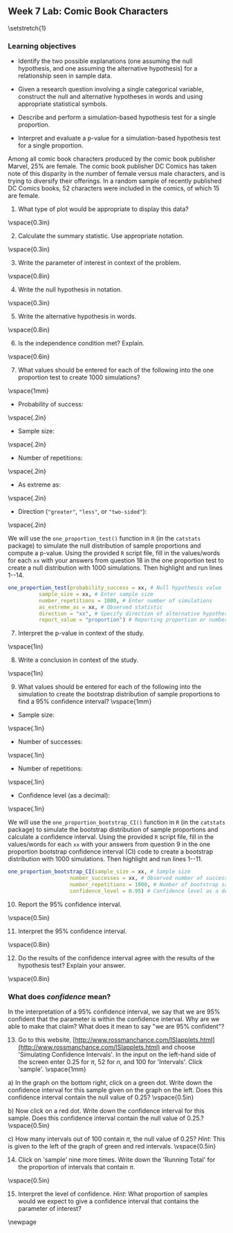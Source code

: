 ## Week 7 Lab:  Comic Book Characters

\setstretch{1}

### Learning objectives

* Identify the two possible explanations (one assuming the null hypothesis, and one assuming the alternative hypothesis) for a relationship seen in sample data.

* Given a research question involving a single categorical variable, construct the null and alternative hypotheses
  in words and using appropriate statistical symbols.
  
* Describe and perform a simulation-based hypothesis test for a single proportion.

* Interpret and evaluate a p-value for a simulation-based hypothesis test for a single proportion.


Among all comic book characters produced by the comic book publisher Marvel, 25\% are female. The comic book publisher DC Comics has taken note of this disparity in the number of female versus male characters, and is trying to diversify their offerings. In a random sample of recently published DC Comics books, 52 characters were included in the comics, of which 15 are female.

1. What type of plot would be appropriate to display this data?

\vspace{0.3in}

2. Calculate the summary statistic.  Use appropriate notation.

\vspace{0.3in}

3. Write the parameter of interest in context of the problem.

\vspace{0.8in}

4.  Write the null hypothesis in notation.

\vspace{0.3in}

5. Write the alternative hypothesis in words. 

\vspace{0.8in}

6. Is the independence condition met?  Explain.

\vspace{0.6in}

7. What values should be entered for each of the following into the one proportion test to create 1000 simulations?

\vspace{1mm}

* Probability of success:

\vspace{.2in}
* Sample size:
    
\vspace{.2in}
* Number of repetitions:
    
\vspace{.2in}
* As extreme as:
    
\vspace{.2in}
* Direction (`"greater"`, `"less"`, or `"two-sided"`):

\vspace{.2in}

We will use the `one_proportion_test()` function in `R` (in the `catstats` package) to simulate the null distribution of sample proportions and compute a p-value. Using the provided `R` script file, fill in the values/words for each `xx` with your answers from question 18 in the one proportion test to create a null distribution with 1000 simulations. Then highlight and run lines 1--14.


```r
one_proportion_test(probability_success = xx, # Null hypothesis value
          sample_size = xx, # Enter sample size
          number_repetitions = 1000, # Enter number of simulations
          as_extreme_as = xx, # Observed statistic
          direction = "xx", # Specify direction of alternative hypothesis
          report_value = "proportion") # Reporting proportion or number of successes?
```

7.  Interpret the p-value in context of the study.

\vspace{1in}

8. Write a conclusion in context of the study.

\vspace{1in}

9. What values should be entered for each of the following into the simulation to create the bootstrap distribution of sample proportions to find a 95\% confidence interval?
\vspace{1mm}

* Sample size:

\vspace{.1in}
 
* Number of successes:
    
\vspace{.1in}
* Number of repetitions:
    
\vspace{.1in}
* Confidence level (as a decimal):
    
\vspace{.1in}

We will use the `one_proportion_bootstrap_CI()` function in `R` (in the `catstats` package) to simulate the bootstrap distribution of sample proportions and calculate a confidence interval. Using the provided `R` script file, fill in the values/words for each `xx` with your answers from question 9 in the one proportion bootstrap confidence interval (CI) code to create a bootstrap distribution with 1000 simulations. Then highlight and run lines 1--11.


```r
one_proportion_bootstrap_CI(sample_size = xx, # Sample size
                    number_successes = xx, # Observed number of successes
                    number_repetitions = 1000, # Number of bootstrap samples to use
                    confidence_level = 0.95) # Confidence level as a decimal
```

10.  Report the 95\% confidence interval.

\vspace{0.5in}

11. Interpret the 95\% confidence interval.  

\vspace{0.8in}

12. Do the results of the confidence interval agree with the results of the hypothesis test?  Explain your answer.

\vspace{0.8in}

### What does *confidence* mean?

In the interpretation of a 95\% confidence interval, we say that we are 95\% confident that the parameter is within the confidence interval.  Why are we able to make that claim?  What does it mean to say "we are 95\% confident"?

13.  Go to this website, [http://www.rossmanchance.com/ISIapplets.html](http://www.rossmanchance.com/ISIapplets.html) and choose 'Simulating Confidence Intervals'.  In the input on the left-hand side of the screen enter 0.25 for $\pi$, 52 for $n$, and 100 for 'Intervals'.  Click 'sample'.
\vspace{1mm}

a) In the graph on the bottom right, click on a green dot.  Write down the confidence interval for this sample given on the graph on the left.  Does this confidence interval contain the null value of 0.25?
\vspace{0.5in}


b) Now click on a red dot.  Write down the confidence interval for this sample.  Does this confidence interval contain the null value of 0.25.?
\vspace{0.5in}


c) How many intervals out of 100 contain $\pi$, the null value of 0.25? *Hint*:  This is given to the left of the graph of green and red intervals.
\vspace{0.5in}

14.  Click on 'sample' nine more times.  Write down the 'Running Total' for the proportion of intervals that contain $\pi$.  

\vspace{0.5in}

15.  Interpret the level of confidence.  *Hint*: What proportion of samples would we expect to give a confidence interval that contains the parameter of interest?

\newpage
